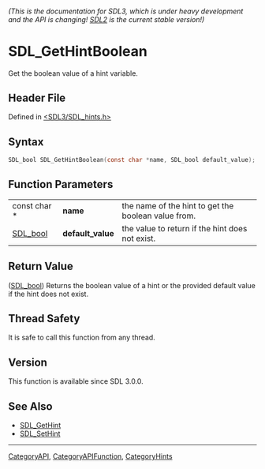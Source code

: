 ###### (This is the documentation for SDL3, which is under heavy development and the API is changing! [SDL2](https://wiki.libsdl.org/SDL2/) is the current stable version!)
# SDL_GetHintBoolean

Get the boolean value of a hint variable.

## Header File

Defined in [<SDL3/SDL_hints.h>](https://github.com/libsdl-org/SDL/blob/main/include/SDL3/SDL_hints.h)

## Syntax

```c
SDL_bool SDL_GetHintBoolean(const char *name, SDL_bool default_value);
```

## Function Parameters

|                      |                   |                                                     |
| -------------------- | ----------------- | --------------------------------------------------- |
| const char *         | **name**          | the name of the hint to get the boolean value from. |
| [SDL_bool](SDL_bool) | **default_value** | the value to return if the hint does not exist.     |

## Return Value

([SDL_bool](SDL_bool)) Returns the boolean value of a hint or the provided
default value if the hint does not exist.

## Thread Safety

It is safe to call this function from any thread.

## Version

This function is available since SDL 3.0.0.

## See Also

- [SDL_GetHint](SDL_GetHint)
- [SDL_SetHint](SDL_SetHint)

----
[CategoryAPI](CategoryAPI), [CategoryAPIFunction](CategoryAPIFunction), [CategoryHints](CategoryHints)

